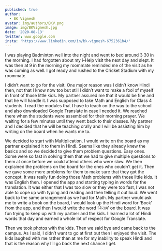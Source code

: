 ```yaml
---
published: true
author:
  - BK Vignesh
avatar: img/authors/BKV.png
image: img/BKVignesh.jpg
date: '2020-08-13'
twitter: www.google.com
insta: 'https://www.linkedin.com/in/bk-vignesh-6752361b4/'
---
```

I was playing Badminton well into the night and went to bed around 3 30 in the morning. I had forgotten about my i-Help visit the next day and slept. It was then at 9 in the morning my roommate reminded me of the visit as he was coming as well. I got ready and rushed to the Cricket Stadium with my roommate.

I didn’t want to go for the visit. One major reason was I didn’t know Hindi then, not that I know now too but still I didn’t want to make a fool of myself in front of those little kids. My partner assured me that it would be fine and that he will handle it. I was supposed to take Math and English for Class 4 students. I read the modules that I have to teach on the way to the school and also downloaded Google Translate in case I needed it. We reached there when the students were assembled for their morning prayer. We waiting for a few minutes until they went back to their classes. My partner and I decided that he will be teaching orally and I will be assisting him by writing on the board when he wants me to. 

We decided to start with Multiplication. I would write on the board as my partner explained it to them in Hindi. Seems like they already knew the basics and so we decided to give them problem questions. Easy ones. Some were so fast in solving them that we had to give multiple questions to them at once before we could attend others who were slow. We then explained the problems on the board for the ones who couldn’t get it. Then we gave some more problems for them to make sure that they got the concept. It was really fun doing those Math problems with those little kids. It was English then. I opened the app and starting typing in words for the translation. It was either that I was too slow or they were too fast, I was not able to cope up with typing and reading and then telling it out loud. We went back to the same arrangement as we had for Math. My partner would ask me to write a book on the board, I would look up the Hindi word for ‘Book’ from the app, and then I would write the word ‘किताब’ on the board. It was fun trying to keep up with my partner and the kids. I learned a lot of Hindi words that day and earned a whole lot of respect for Google Translate. 

Then we took photos with the kids. Then we said bye and came back to the campus. As I said, I didn’t want to go at first but then I enjoyed the visit. The kids laughed with me rather than at me for my inability to speak Hindi and that is the reason why I’ll go back the next chance I get.
